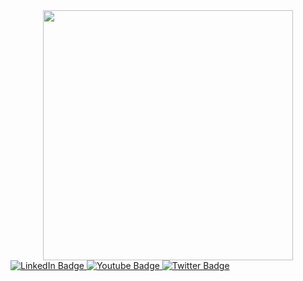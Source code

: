 
<div id="header" align="center">
  <img src="https://media.giphy.com/media/e8ovuMpwAxnxK/giphy.gif" width="400"/>
</div>

<div id="badges">
  <a href="your-linkedin-URL">
    <img src="https://www.freepik.com/free-icon/telegram_15086852.htm#query=telegram&position=18&from_view=search&track=sph" alt="LinkedIn Badge"/>
  </a>
  <a href="your-youtube-URL">
    <img src="https://img.shields.io/badge/YouTube-red?style=for-the-badge&logo=youtube&logoColor=white" alt="Youtube Badge"/>
  </a>
  <a href="your-twitter-URL">
    <img src="https://img.shields.io/badge/Twitter-blue?style=for-the-badge&logo=twitter&logoColor=white" alt="Twitter Badge"/>
  </a>
</div>
